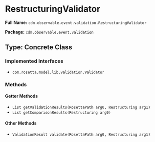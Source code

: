 # RestructuringValidator

**Full Name:** `cdm.observable.event.validation.RestructuringValidator`

**Package:** `cdm.observable.event.validation`

## Type: Concrete Class

### Implemented Interfaces

- `com.rosetta.model.lib.validation.Validator`

### Methods

#### Getter Methods

- `List getValidationResults(RosettaPath arg0, Restructuring arg1)`
- `List getComparisonResults(Restructuring arg0)`

#### Other Methods

- `ValidationResult validate(RosettaPath arg0, Restructuring arg1)`

